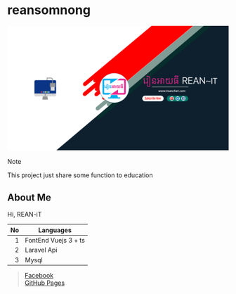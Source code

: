 # reansomnong

<img src="https://github.com/reaninformationtech/reansomnong/blob/c16769549b93df771b117d53ad08d5c0879c1e6d/banner.png" width="1440">

> [!NOTE]
> This project just share some function to education

## About Me
Hi, REAN-iT 



| No   | Languages |
|-----:|-----------|
|     1| FontEnd Vuejs 3 + ts|
|     2| Laravel Api    |
|     3| Mysql       |



> [Facebook](https://www.facebook.com/reaninformationtech) <br/>
> [GitHub Pages](https://github.com/reaninformationtech)
